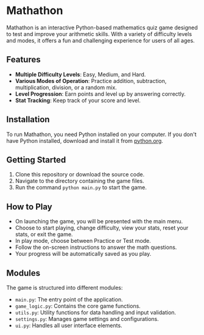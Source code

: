 # Mathathon

Mathathon is an interactive Python-based mathematics quiz game designed to test and improve your arithmetic skills. With a variety of difficulty levels and modes, it offers a fun and challenging experience for users of all ages.

## Features

- **Multiple Difficulty Levels**: Easy, Medium, and Hard.
- **Various Modes of Operation**: Practice addition, subtraction, multiplication, division, or a random mix.
- **Level Progression**: Earn points and level up by answering correctly.
- **Stat Tracking**: Keep track of your score and level.

## Installation

To run Mathathon, you need Python installed on your computer. If you don't have Python installed, download and install it from [python.org](https://www.python.org/downloads/).

## Getting Started

1. Clone this repository or download the source code.
2. Navigate to the directory containing the game files.
3. Run the command `python main.py` to start the game.

## How to Play

- On launching the game, you will be presented with the main menu.
- Choose to start playing, change difficulty, view your stats, reset your stats, or exit the game.
- In play mode, choose between Practice or Test mode.
- Follow the on-screen instructions to answer the math questions.
- Your progress will be automatically saved as you play.

## Modules

The game is structured into different modules:

- `main.py`: The entry point of the application.
- `game_logic.py`: Contains the core game functions.
- `utils.py`: Utility functions for data handling and input validation.
- `settings.py`: Manages game settings and configurations.
- `ui.py`: Handles all user interface elements.